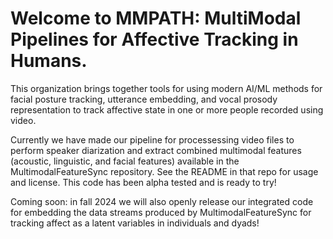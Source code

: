 # Welcome to MMPATH: MultiModal Pipelines for Affective Tracking in Humans. 

This organization brings together tools for using modern AI/ML methods for facial posture tracking, utterance embedding, and vocal prosody representation to track affective state in one or more people recorded using video.

Currently we have made our pipeline for processessing video files to perform speaker diarization and extract combined multimodal features (acoustic, linguistic, and facial features) available in the MultimodalFeatureSync repository. See the README in that repo for usage and license. This code has been alpha tested and is ready to try!

Coming soon: in fall 2024 we will also openly release our integrated code for embedding the data streams produced by MultimodalFeatureSync for tracking affect as a latent variables in individuals and dyads!

